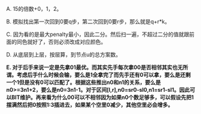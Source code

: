 A. 15的倍数+0，1，2。

B. 模拟找出第一次回到0要q步，第二次回到0要r步，那么就是q+r\*k。

C. 因为看的是最大penalty最小，因此二分。然后扫一遍，不超过二分的值就跟前面的同色就好了，否则必须改成对应颜色。

D. 从底层到上层，按层算，到节点u的总方案数。

**E. 对于后手来说一定是先拿01最优。而其实先手每次拿00是否相邻其实也无所谓。考虑后手什么时候会输，要么是1全拿完了而先手还有0可以拿，要么是还剩一个1但是没有0可以匹配了。根据这些推出n0和n1的关系，要么是n0>=3n1+2，要么是n0=3n1-1。对于区间[l,r],n0=sr0-sl0,n1=sr1-sl1。因此可以BIT维护。再来看为什么00可以不相邻因为如果n0个数足够多，可以假设先把1摆满然后把0按照1:3插进去，如果某个空里0减少，其他空里必会增多。**
